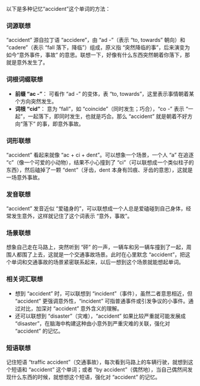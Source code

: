 以下是多种记忆“accident”这个单词的方法：

### 词源联想
“accident” 源自拉丁语 “accidere”，由 “ad -”（表示 “to, towards” 朝向）和 “cadere”（表示 “fall 落下，降临”）组成，原义指 “突然降临的事”，后来演变为如今“意外事件，事故” 的意思。联想一下，好像有什么东西突然朝着你落下，那就是意外发生了。 

### 词根词缀联想
- **前缀 “ac -”**： 可看作 “ad -” 的变体，表 “to, towards”，这里表示事情朝着某个方向突然发生。 
- **词根 “cid”**： 意为 “fall”，如 “coincide”（同时发生；巧合），“co -” 表示 “一起”，一起落下，即同时发生，也就是巧合。那么 “accident” 就是朝着不好方向“落下” 的事，即意外事故。

### 词形联想
“accident” 看起来就像 “ac + ci + dent”。可以想象一个场景，一个人 “a” 在追逐 “c”（像一个可爱的小动物），结果不小心撞到了 “ci”（可以联想成一个类似柱子的东西），然后磕掉了一颗 “dent”（牙齿，dent 本身有凹痕、牙齿的意思），这就是一场意外事故。

### 发音联想
“accident” 发音近似 “爱磕身的”，可以联想成一个人总是爱磕碰到自己身体，经常发生意外，这样就记住了这个词表示 “意外，事故”。

### 场景联想
想象自己走在马路上，突然听到 “砰” 的一声，一辆车和另一辆车撞到了一起，周围人都围了上去，这就是一个交通事故场景。此时在心里默念 “accident”，把这个单词和交通事故的场景紧密联系起来，以后一想到这个场景就能想起单词。 

### 相关词汇联想
- 想到 “accident” 时，可以联想到 “incident”（事件），虽然二者意思相近，但 “accident” 更强调意外性，“incident” 可指普通事件或引发争议的小事件。通过对比，加深对 “accident” 意外含义的理解。 
- 还可以联想到 “disaster”（灾难），“accident” 如果比较严重就可能发展成 “disaster”，在脑海中构建这种由小意外到严重灾难的关联，强化对 “accident” 的记忆。

### 短语联想
记住短语 “traffic accident”（交通事故），每次看到马路上的车辆行驶，就想到这个短语和 “accident” 这个单词；或者 “by accident”（偶然地），当自己偶然间发现什么东西的时候，就想想这个短语，强化对 “accident” 的记忆。 